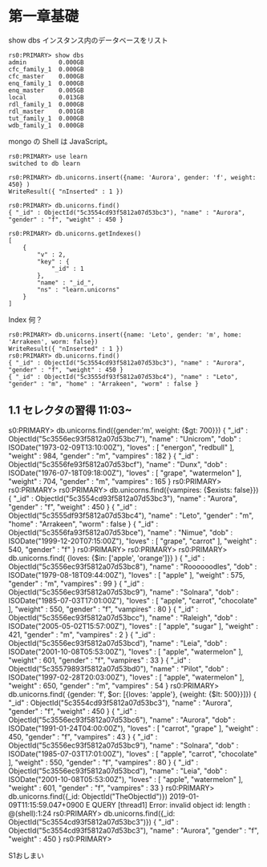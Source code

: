# 第一章基礎

show dbs
インスタンス内のデータベースをリスト

```
rs0:PRIMARY> show dbs
admin         0.000GB
cfc_family_1  0.000GB
cfc_master    0.000GB
enq_family_1  0.000GB
enq_master    0.005GB
local         0.013GB
rdl_family_1  0.000GB
rdl_master    0.001GB
tut_family_1  0.000GB
wdb_family_1  0.000GB
```


mongo の Shell は JavaScript。


```
rs0:PRIMARY> use learn
switched to db learn
```

```
rs0:PRIMARY> db.unicorns.insert({name: 'Aurora', gender: 'f', weight: 450} )
WriteResult({ "nInserted" : 1 })
```

```
rs0:PRIMARY> db.unicorns.find()
{ "_id" : ObjectId("5c3554cd93f5812a07d53bc3"), "name" : "Aurora", "gender" : "f", "weight" : 450 }
```

```
rs0:PRIMARY> db.unicorns.getIndexes()
[
	{
		"v" : 2,
		"key" : {
			"_id" : 1
		},
		"name" : "_id_",
		"ns" : "learn.unicorns"
	}
]
```
Index 何？


```
rs0:PRIMARY> db.unicorns.insert({name: 'Leto', gender: 'm', home: 'Arrakeen', worm: false})
WriteResult({ "nInserted" : 1 })
rs0:PRIMARY> db.unicorns.find()
{ "_id" : ObjectId("5c3554cd93f5812a07d53bc3"), "name" : "Aurora", "gender" : "f", "weight" : 450 }
{ "_id" : ObjectId("5c3555df93f5812a07d53bc4"), "name" : "Leto", "gender" : "m", "home" : "Arrakeen", "worm" : false }
```


## 1.1 セレクタの習得 11:03~


s0:PRIMARY> db.unicorns.find({gender:'m', weight: {$gt: 700}})
{ "_id" : ObjectId("5c3556ec93f5812a07d53bc7"), "name" : "Unicrom", "dob" : ISODate("1973-02-09T13:10:00Z"), "loves" : [ "energon", "redbull" ], "weight" : 984, "gender" : "m", "vampires" : 182 }
{ "_id" : ObjectId("5c3556fe93f5812a07d53bcf"), "name" : "Dunx", "dob" : ISODate("1976-07-18T09:18:00Z"), "loves" : [ "grape", "watermelon" ], "weight" : 704, "gender" : "m", "vampires" : 165 }
rs0:PRIMARY> 
rs0:PRIMARY> 
rs0:PRIMARY> db.unicorns.find({vampires: {$exists: false}})
{ "_id" : ObjectId("5c3554cd93f5812a07d53bc3"), "name" : "Aurora", "gender" : "f", "weight" : 450 }
{ "_id" : ObjectId("5c3555df93f5812a07d53bc4"), "name" : "Leto", "gender" : "m", "home" : "Arrakeen", "worm" : false }
{ "_id" : ObjectId("5c3556fa93f5812a07d53bce"), "name" : "Nimue", "dob" : ISODate("1999-12-20T07:15:00Z"), "loves" : [ "grape", "carrot" ], "weight" : 540, "gender" : "f" }
rs0:PRIMARY> 
rs0:PRIMARY> 
rs0:PRIMARY> db.unicorns.find( {loves: {$in: ['apple', 'orange']}} )
{ "_id" : ObjectId("5c3556ec93f5812a07d53bc8"), "name" : "Roooooodles", "dob" : ISODate("1979-08-18T09:44:00Z"), "loves" : [ "apple" ], "weight" : 575, "gender" : "m", "vampires" : 99 }
{ "_id" : ObjectId("5c3556ec93f5812a07d53bc9"), "name" : "Solnara", "dob" : ISODate("1985-07-03T17:01:00Z"), "loves" : [ "apple", "carrot", "chocolate" ], "weight" : 550, "gender" : "f", "vampires" : 80 }
{ "_id" : ObjectId("5c3556ec93f5812a07d53bcc"), "name" : "Raleigh", "dob" : ISODate("2005-05-02T15:57:00Z"), "loves" : [ "apple", "sugar" ], "weight" : 421, "gender" : "m", "vampires" : 2 }
{ "_id" : ObjectId("5c3556ec93f5812a07d53bcd"), "name" : "Leia", "dob" : ISODate("2001-10-08T05:53:00Z"), "loves" : [ "apple", "watermelon" ], "weight" : 601, "gender" : "f", "vampires" : 33 }
{ "_id" : ObjectId("5c35579893f5812a07d53bd0"), "name" : "Pilot", "dob" : ISODate("1997-02-28T20:03:00Z"), "loves" : [ "apple", "watermelon" ], "weight" : 650, "gender" : "m", "vampires" : 54 }
rs0:PRIMARY> db.unicorns.find( {gender: 'f', $or: [{loves: 'apple'}, {weight: {$lt: 500}}]})
{ "_id" : ObjectId("5c3554cd93f5812a07d53bc3"), "name" : "Aurora", "gender" : "f", "weight" : 450 }
{ "_id" : ObjectId("5c3556ec93f5812a07d53bc6"), "name" : "Aurora", "dob" : ISODate("1991-01-24T04:00:00Z"), "loves" : [ "carrot", "grape" ], "weight" : 450, "gender" : "f", "vampires" : 43 }
{ "_id" : ObjectId("5c3556ec93f5812a07d53bc9"), "name" : "Solnara", "dob" : ISODate("1985-07-03T17:01:00Z"), "loves" : [ "apple", "carrot", "chocolate" ], "weight" : 550, "gender" : "f", "vampires" : 80 }
{ "_id" : ObjectId("5c3556ec93f5812a07d53bcd"), "name" : "Leia", "dob" : ISODate("2001-10-08T05:53:00Z"), "loves" : [ "apple", "watermelon" ], "weight" : 601, "gender" : "f", "vampires" : 33 }
rs0:PRIMARY> db.unicorns.find({_id: ObjectId("TheObjectId")})
2019-01-09T11:15:59.047+0900 E QUERY    [thread1] Error: invalid object id: length :
@(shell):1:24
rs0:PRIMARY> db.unicorns.find({_id: ObjectId("5c3554cd93f5812a07d53bc3")})
{ "_id" : ObjectId("5c3554cd93f5812a07d53bc3"), "name" : "Aurora", "gender" : "f", "weight" : 450 }
rs0:PRIMARY> 


S1おしまい 
